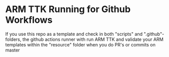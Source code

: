 # ARM TTK Running for Github Workflows

If you use this repo as a template and check in both "scripts" and ".github"-folders, the github actions runner with run ARM TTK and validate your ARM templates within the "resource" folder when you do PR's or commits on master
